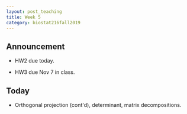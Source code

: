 ```yaml
---
layout: post_teaching
title: Week 5
category: biostat216fall2019
---
```


## Announcement

* HW2 due today.

* HW3 due Nov 7 in class. 

## Today

* Orthogonal projection (cont'd), determinant, matrix decompositions.
